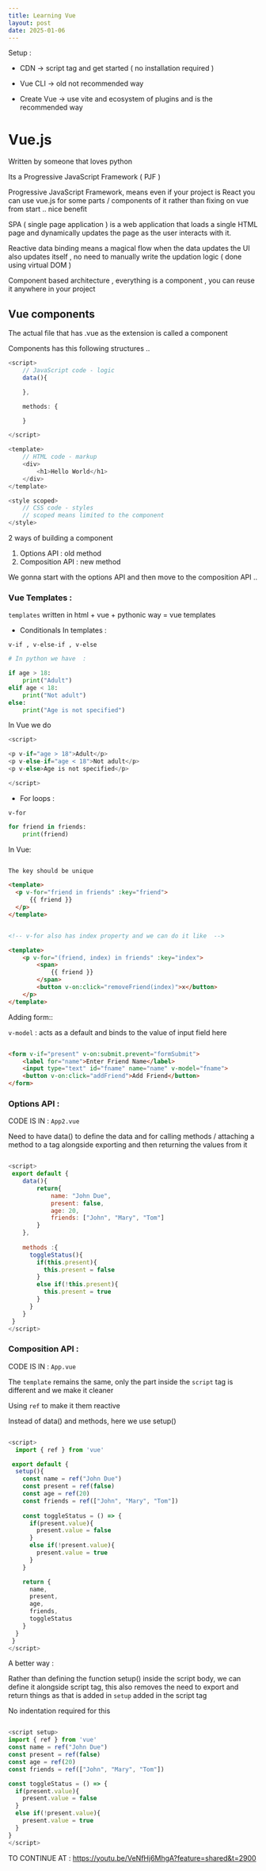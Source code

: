 ```yaml
---
title: Learning Vue
layout: post 
date: 2025-01-06
---
```


Setup : 

* CDN -> script tag and get started ( no installation required )

* Vue CLI -> old not recommended way

* Create Vue -> use vite and ecosystem of plugins and is the recommended way  


# Vue.js
Written by someone that loves python 

Its a Progressive JavaScript Framework ( PJF )

Progressive JavaScript Framework, means even if your project is React you can use vue.js for some parts / components of it rather than fixing on vue from start .. nice benefit 


SPA ( single page application ) is a web application that loads a single HTML page and dynamically updates the page as the user interacts with it. 

Reactive data binding means a magical flow when the data updates the UI also updates itself , no need to manually write the updation logic ( done using virtual DOM ) 

Component based architecture , everything is a component , you can reuse it anywhere in your project

## Vue components 

The actual file that has .vue as the extension is called a component


Components has this following structures .. 
```js
<script>
    // JavaScript code - logic
    data(){

    }, 

    methods: {

    }

</script>

<template> 
    // HTML code - markup
    <div>
        <h1>Hello World</h1>  
    </div>
</template>

<style scoped>
    // CSS code - styles 
    // scoped means limited to the component
</style>

```

2 ways of building a component

1. Options API : old method 
2. Composition API : new method


We gonna start with the options API and then move to the composition API ..

### Vue Templates : 

`templates` written in html + vue + pythonic way = vue templates


* Conditionals In templates : 

`v-if , v-else-if , v-else`

```python
# In python we have  :

if age > 18:
    print("Adult")
elif age < 18:
    print("Not adult")
else:
    print("Age is not specified")
```


In Vue we do

```js
<script> 

<p v-if="age > 18">Adult</p>
<p v-else-if="age < 18">Not adult</p>
<p v-else>Age is not specified</p>

</script> 
```

* For loops :

`v-for`

```python 
for friend in friends:
    print(friend)
```

In Vue: 

```html

The key should be unique 

<template>
  <p v-for="friend in friends" :key="friend"> 
      {{ friend }}
  </p>
</template>
```

```html 

<!-- v-for also has index property and we can do it like  -->

<template> 
    <p v-for="(friend, index) in friends" :key="index"> 
        <span>
            {{ friend }}    
        </span>
        <button v-on:click="removeFriend(index)">x</button>
    </p>
</template>

```


Adding form:: 

`v-model` : acts as a default and binds to the value of input field here     

```html 

<form v-if="present" v-on:submit.prevent="formSubmit">
    <label for="name">Enter Friend Name</label>
    <input type="text" id="fname" name="name" v-model="fname">
    <button v-on:click="addFriend">Add Friend</button>
</form>


```


### Options API : 
CODE IS IN : `App2.vue`

Need to have data() to define the data and for calling methods / attaching a method to a tag alongside exporting and then returning the values from it  


```js

<script>
 export default {
    data(){
        return{
            name: "John Due",
            present: false, 
            age: 20,
            friends: ["John", "Mary", "Tom"]
        }
    }, 
    
    methods :{
      toggleStatus(){
        if(this.present){
          this.present = false
        }
        else if(!this.present){
          this.present = true
        }
      }
    }
 }
</script>
```





### Composition API : 
CODE IS IN : `App.vue`

The `template` remains the same, only the part inside the `script` tag is different and we make it cleaner 


Using `ref` to make it them reactive

Instead of data() and methods, here we use setup()


```js

<script>
  import { ref } from 'vue'

 export default {
  setup(){
    const name = ref("John Due")
    const present = ref(false)
    const age = ref(20)
    const friends = ref(["John", "Mary", "Tom"])
    
    const toggleStatus = () => {
      if(present.value){
        present.value = false
      }
      else if(!present.value){
        present.value = true
      }
    }

    return {
      name,
      present,
      age,
      friends,  
      toggleStatus
    }
  }
 }
</script>

```

A better way : 

Rather than defining the function setup() inside the script body, we can define it alongside script tag, this also removes the need to export and return things as that is added in `setup` added in the script tag

No indentation required for this 

```js

<script setup>
import { ref } from 'vue'
const name = ref("John Due")
const present = ref(false)
const age = ref(20)
const friends = ref(["John", "Mary", "Tom"])

const toggleStatus = () => {
  if(present.value){
    present.value = false
  }
  else if(!present.value){
    present.value = true
  }
}
</script>

```



TO CONTINUE AT : https://youtu.be/VeNfHj6MhgA?feature=shared&t=2900 
